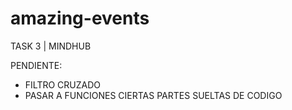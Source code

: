 # amazing-events
TASK 3 | MINDHUB


PENDIENTE:

* FILTRO CRUZADO
* PASAR A FUNCIONES CIERTAS PARTES SUELTAS DE CODIGO

